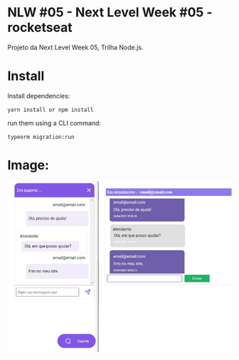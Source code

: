 # NLW #05 - Next Level Week #05 - rocketseat
Projeto da Next Level Week 05, Trilha Node.js.

# Install

Install dependencies:
```
yarn install or npm install
```
run them using a CLI command:
```
typeorm migration:run
```


# Image:
![plot](./images/chat_nlw.jpg)
